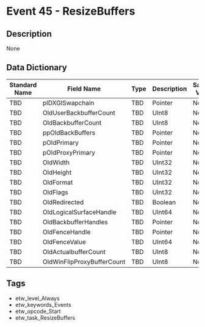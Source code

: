 # Event 45 - ResizeBuffers

## Description
None

## Data Dictionary
|Standard Name|Field Name|Type|Description|Sample Value|
|---|---|---|---|---|
|TBD|pIDXGISwapchain|TBD|Pointer|None|None|
|TBD|OldUserBackbufferCount|TBD|UInt8|None|None|
|TBD|OldBackbufferCount|TBD|UInt8|None|None|
|TBD|ppOldBackBuffers|TBD|Pointer|None|None|
|TBD|pOldPrimary|TBD|Pointer|None|None|
|TBD|pOldProxyPrimary|TBD|Pointer|None|None|
|TBD|OldWidth|TBD|UInt32|None|None|
|TBD|OldHeight|TBD|UInt32|None|None|
|TBD|OldFormat|TBD|UInt32|None|None|
|TBD|OldFlags|TBD|UInt32|None|None|
|TBD|OldRedirected|TBD|Boolean|None|None|
|TBD|OldLogicalSurfaceHandle|TBD|UInt64|None|None|
|TBD|OldBackbufferHandles|TBD|Pointer|None|None|
|TBD|OldFenceHandle|TBD|Pointer|None|None|
|TBD|OldFenceValue|TBD|UInt64|None|None|
|TBD|OldActualbufferCount|TBD|UInt8|None|None|
|TBD|OldWinFlipProxyBufferCount|TBD|UInt8|None|None|

## Tags
* etw_level_Always
* etw_keywords_Events
* etw_opcode_Start
* etw_task_ResizeBuffers